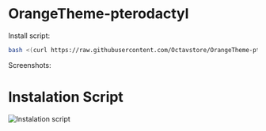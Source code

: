 # OrangeTheme-pterodactyl

Install script:
```sh
bash <(curl https://raw.githubusercontent.com/Octavstore/OrangeTheme-pterodactyl/main/install.sh)
```

Screenshots:
# Instalation Script
![Instalation script](https://cdn.discordapp.com/attachments/1047449075815039016/1048387097976918057/image.png "Instalation script")
